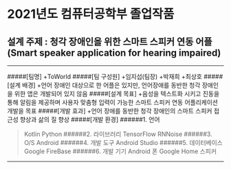 # 2021년도 컴퓨터공학부 졸업작품
## 설계 주제 : 청각 장애인을 위한 스마트 스피커 연동 어플(Smart speaker application for hearing impaired)
-----------
#####[팀명]
  +ToWorld
#####[팀 구성원]
  +임지섭(팀장)
  +박재희
  +최상호
#####[설계 배경]
  +언어 장애인 대상으로 한 어플은 있지만, 언어장애를 동반한 청각 장애인을 위한 앱은 개발되어 있지 않음
#####[설계 목표]
  +음성을 텍스트화 시키고 진동을 통해 알림을 제공하며 사용자 맞춤형 입력이 가능한 스마트 스피커 연동 어플리케이션 개발을 목표
#####[개발 효과]
  +언어 장애를 동반한 청각 장애인의 스마트 스피커 접근성 향상과 삶의 질 향상
#####[개발 환경]
######1. 언어
> Kotlin
> Python
######2. 라이브러리
> TensorFlow
> RNNoise
######3. O/S
> Android
######4. 개발 도구
> Android Studio
######5. 데이터베이스
> Google FireBase
######6. 개발 기기
> Android 폰
> Google Home 스피커
-----------
